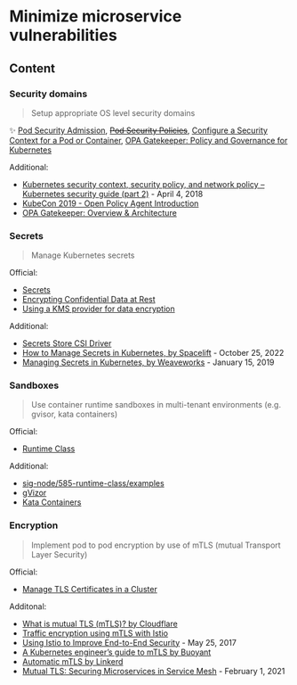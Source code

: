# Minimize microservice vulnerabilities

## Content

### Security domains

> Setup appropriate OS level security domains

✨ [Pod Security Admission](https://kubernetes.io/docs/concepts/security/pod-security-admission/), ~~[Pod Security Policies](https://kubernetes.io/docs/concepts/policy/pod-security-policy/)~~, [Configure a Security Context for a Pod or Container](https://kubernetes.io/docs/tasks/configure-pod-container/security-context/), [OPA Gatekeeper: Policy and Governance for Kubernetes](https://kubernetes.io/blog/2019/08/06/opa-gatekeeper-policy-and-governance-for-kubernetes/)

Additional:

* [Kubernetes security context, security policy, and network policy – Kubernetes security guide (part 2)](https://sysdig.com/blog/kubernetes-security-psp-network-policy/) - April 4, 2018
* [KubeCon 2019 - Open Policy Agent Introduction](https://www.youtube.com/watch?v=Yup1FUc2Qn0)
* [OPA Gatekeeper: Overview & Architecture](https://www.openpolicyagent.org/docs/latest/kubernetes-introduction/)

### Secrets

> Manage Kubernetes secrets

Official:

* [Secrets](https://kubernetes.io/docs/concepts/configuration/secret/)
* [Encrypting Confidential Data at Rest](https://kubernetes.io/docs/tasks/administer-cluster/encrypt-data/)
* [Using a KMS provider for data encryption](https://kubernetes.io/docs/tasks/administer-cluster/kms-provider/)

Additional:

* [Secrets Store CSI Driver](https://secrets-store-csi-driver.sigs.k8s.io/)
* [How to Manage Secrets in Kubernetes, by Spacelift](https://spacelift.io/blog/kubernetes-secrets) - October 25, 2022
* [Managing Secrets in Kubernetes, by Weaveworks](https://www.weave.works/blog/managing-secrets-in-kubernetes) - January 15, 2019

### Sandboxes

> Use container runtime sandboxes in multi-tenant environments (e.g. gvisor, kata containers)

Official:

* [Runtime Class](https://kubernetes.io/docs/concepts/containers/runtime-class/)

Additional:

* [sig-node/585-runtime-class/examples](https://github.com/kubernetes/enhancements/blob/master/keps/sig-node/585-runtime-class/README.md#examples)
* [gVizor](tools/gvizor.md)
* [Kata Containers](tools/katacontainers.md)

### Encryption

> Implement pod to pod encryption by use of mTLS (mutual Transport Layer Security)

Official:

* [Manage TLS Certificates in a Cluster](https://kubernetes.io/docs/tasks/tls/managing-tls-in-a-cluster/)

Additonal:

* [What is mutual TLS (mTLS)? by Cloudflare](https://www.cloudflare.com/learning/access-management/what-is-mutual-tls/)
* [Traffic encryption using mTLS with Istio](https://www.istioworkshop.io/11-security/01-mtls/)
* [Using Istio to Improve End-to-End Security](https://istio.io/latest/blog/2017/0.1-auth/) - May 25, 2017
* [A Kubernetes engineer’s guide to mTLS by Buoyant](https://buoyant.io/mtls-guide)
* [Automatic mTLS by Linkerd](https://linkerd.io/2/features/automatic-mtls/)
* [Mutual TLS: Securing Microservices in Service Mesh](https://thenewstack.io/mutual-tls-microservices-encryption-for-service-mesh/) - February 1, 2021
